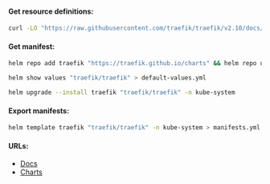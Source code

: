 #### Get resource definitions:
```bash
curl -LO "https://raw.githubusercontent.com/traefik/traefik/v2.10/docs/content/reference/dynamic-configuration/kubernetes-crd-definition-v1.yml"
```

#### Get manifest:
```bash
helm repo add traefik "https://traefik.github.io/charts" && helm repo update
```
```bash
helm show values "traefik/traefik" > default-values.yml
```
```bash
helm upgrade --install traefik "traefik/traefik" -n kube-system
```

#### Export manifests:
```bash
helm template traefik "traefik/traefik" -n kube-system > manifests.yml
```

#### URLs:
- [Docs](https://doc.traefik.io/traefik/)
- [Charts](https://github.com/traefik/traefik-helm-chart)
